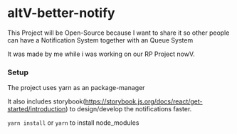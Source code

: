 # altV-better-notify

This Project will be Open-Source because I want to share it so other people can have a Notification System together with an Queue System

It was made by me while i was working on our RP Project nowV.

### Setup

The project uses yarn as an package-manager

It also includes storybook(https://storybook.js.org/docs/react/get-started/introduction) to design/develop the notifications faster.

`yarn install` or `yarn` to install node_modules
